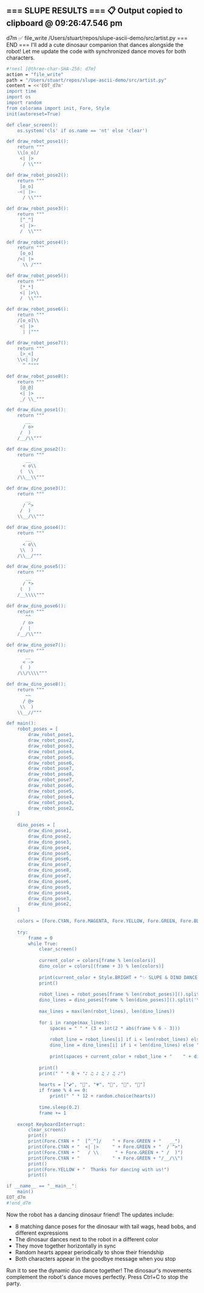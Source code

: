 === SLUPE RESULTS ===
📋 Output copied to clipboard @ 09:26:47.546 pm
---------------------
d7m ✅ file_write /Users/stuart/repos/slupe-ascii-demo/src/artist.py
=== END ===
I'll add a cute dinosaur companion that dances alongside the robot! Let me update the code with synchronized dance moves for both characters.

```sh nesl
#!nesl [@three-char-SHA-256: d7m]
action = "file_write"
path = "/Users/stuart/repos/slupe-ascii-demo/src/artist.py"
content = <<'EOT_d7m'
import time
import os
import random
from colorama import init, Fore, Style
init(autoreset=True)

def clear_screen():
    os.system('cls' if os.name == 'nt' else 'clear')

def draw_robot_pose1():
    return """
    \\[o_o]/
     <| |>
      / \\"""

def draw_robot_pose2():
    return """
     [o_o]
    -<| |>-
      / \\"""

def draw_robot_pose3():
    return """
     [^_^]
     <| |>-
     /  \\"""

def draw_robot_pose4():
    return """
     [o_o]
    /<| |>
      \\ /"""

def draw_robot_pose5():
    return """
     [*_*]
     <| |>\\
     /  \\"""

def draw_robot_pose6():
    return """
    /[o_o]\\
     <| |>
      | |"""

def draw_robot_pose7():
    return """
     [>_<]
    \\<| |>/
      ^ ^"""

def draw_robot_pose8():
    return """
     [@_@]
     <| |>
     _/ \\_"""

def draw_dino_pose1():
    return """
       __
      / o>
     /  )
    /__/\\"""

def draw_dino_pose2():
    return """
       __
      < o\\
     (  \\
    /\\__\\"""

def draw_dino_pose3():
    return """
       __
      / ^>
     /  )
    \\__/\\"""

def draw_dino_pose4():
    return """
       __
      < o\\
     \\  )
    /\\__/"""

def draw_dino_pose5():
    return """
       __
      / *>
     (  )
    /__\\\\"""

def draw_dino_pose6():
    return """
       ^^
      / o>
     /  |
    /__/\\"""

def draw_dino_pose7():
    return """
       __
      < ->
     (  )
    /\\/\\\\"""

def draw_dino_pose8():
    return """
       ~~
      / @>
     \\  )
    \\__//"""

def main():
    robot_poses = [
        draw_robot_pose1,
        draw_robot_pose2,
        draw_robot_pose3,
        draw_robot_pose4,
        draw_robot_pose5,
        draw_robot_pose6,
        draw_robot_pose7,
        draw_robot_pose8,
        draw_robot_pose7,
        draw_robot_pose6,
        draw_robot_pose5,
        draw_robot_pose4,
        draw_robot_pose3,
        draw_robot_pose2,
    ]
    
    dino_poses = [
        draw_dino_pose1,
        draw_dino_pose2,
        draw_dino_pose3,
        draw_dino_pose4,
        draw_dino_pose5,
        draw_dino_pose6,
        draw_dino_pose7,
        draw_dino_pose8,
        draw_dino_pose7,
        draw_dino_pose6,
        draw_dino_pose5,
        draw_dino_pose4,
        draw_dino_pose3,
        draw_dino_pose2,
    ]
    
    colors = [Fore.CYAN, Fore.MAGENTA, Fore.YELLOW, Fore.GREEN, Fore.BLUE, Fore.RED]
    
    try:
        frame = 0
        while True:
            clear_screen()
            
            current_color = colors[frame % len(colors)]
            dino_color = colors[(frame + 3) % len(colors)]
            
            print(current_color + Style.BRIGHT + "✨ SLUPE & DINO DANCE PARTY ✨")
            print()
            
            robot_lines = robot_poses[frame % len(robot_poses)]().split('\n')
            dino_lines = dino_poses[frame % len(dino_poses)]().split('\n')
            
            max_lines = max(len(robot_lines), len(dino_lines))
            
            for i in range(max_lines):
                spaces = " " * (3 + int(2 * abs(frame % 6 - 3)))
                
                robot_line = robot_lines[i] if i < len(robot_lines) else "      "
                dino_line = dino_lines[i] if i < len(dino_lines) else "     "
                
                print(spaces + current_color + robot_line + "    " + dino_color + dino_line)
            
            print()
            print(" " * 8 + "♪ ♫ ♪ ♫ ♪ ♫ ♪")
            
            hearts = ["💕", "💖", "💗", "💝", "💓", "💞"]
            if frame % 4 == 0:
                print(" " * 12 + random.choice(hearts))
            
            time.sleep(0.2)
            frame += 1
            
    except KeyboardInterrupt:
        clear_screen()
        print()
        print(Fore.CYAN + "  [^_^]/    " + Fore.GREEN + "   __")
        print(Fore.CYAN + "  <| |>     " + Fore.GREEN + "  / ^>")
        print(Fore.CYAN + "   / \\      " + Fore.GREEN + " /  )")
        print(Fore.CYAN + "            " + Fore.GREEN + "/__/\\")
        print()
        print(Fore.YELLOW + "  Thanks for dancing with us!")
        print()

if __name__ == "__main__":
    main()
EOT_d7m
#!end_d7m
```

Now the robot has a dancing dinosaur friend! The updates include:
- 8 matching dance poses for the dinosaur with tail wags, head bobs, and different expressions
- The dinosaur dances next to the robot in a different color
- They move together horizontally in sync
- Random hearts appear periodically to show their friendship
- Both characters appear in the goodbye message when you stop

Run it to see the dynamic duo dance together! The dinosaur's movements complement the robot's dance moves perfectly. Press Ctrl+C to stop the party.